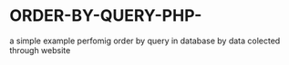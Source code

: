 # ORDER-BY-QUERY-PHP-
a simple example perfomig order by query in database by data colected through website
